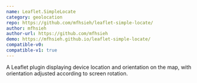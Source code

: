 ```yaml
---
name: Leaflet.SimpleLocate
category: geolocation
repo: https://github.com/mfhsieh/leaflet-simple-locate/
author: mfhsieh
author-url: https://github.com/mfhsieh
demo: https://mfhsieh.github.io/leaflet-simple-locate/
compatible-v0:
compatible-v1: true
---
```


A Leaflet plugin displaying device location and orientation on the map, with orientation adjusted according to screen rotation.
